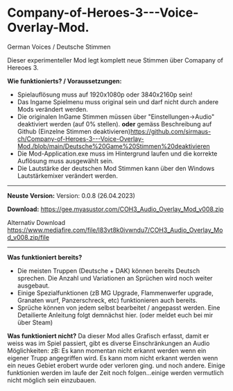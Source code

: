 # Company-of-Heroes-3---Voice-Overlay-Mod.
German Voices / Deutsche Stimmen

Dieser experimenteller Mod legt komplett neue Stimmen über Comapany of Hereoes 3. 

**Wie funktionierts? / Voraussetzungen:**
- Spielauflösung muss auf 1920x1080p oder 3840x2160p sein!
- Das Ingame Spielmenu muss original sein und darf nicht durch andere Mods verändert werden.
- Die originalen InGame Stimmen müssen über "Einstellungen->Audio" deaktiviert werden (auf 0% stellen).
  **oder** gemäss Beschreibung auf Github (Einzelne Stimmen deaktivieren)https://github.com/sirmaus-ch/Company-of-Heroes-3---Voice-Overlay-Mod./blob/main/Deutsche%20Game%20Stimmen%20deaktivieren
- Die Mod-Application.exe muss im Hintergrund laufen und die korrekte Auflösung muss ausgewählt sein.
- Die Lautstärke der deutschen Mod Stimmen kann über den Windows Lautstärkemixer verändert werden. 

---

**Neuste Version:** 
Version: 0.0.8 (26.04.2023) 

**Download:** https://gee.myasustor.com/COH3_Audio_Overlay_Mod_v008.zip

Alternativ Download https://www.mediafire.com/file/l83vt8k0ivwndu7/COH3_Audio_Overlay_Mod_v008.zip/file

---

**Was funktioniert bereits?**
- Die meisten Truppen (Deutsche + DAK) können bereits Deutsch sprechen. Die Anzahl und Variationen an Sprüchen wird noch weiter ausgebaut.
- Einige Spezialfunktionen (zB MG Upgrade, Flammenwerfer upgrade, Granaten wurf, Panzerschreck, etc) funktionieren auch bereits. 
- Sprüche können von jedem selbst bearbeitet / angepasst werden. Eine Detailierte Anleitung folgt demnächst hier. (oder meldet euch bei mir über Steam)

**Was funktioniert nicht?**
Da dieser Mod alles Grafisch erfasst, damit er weiss was im Spiel passiert, gibt es diverse Einschränkungen an Audio Möglichkeiten:
zB: Es kann momentan nicht erkannt werden wenn ein eigener Trupp angegriffen wird. Es kann mom nicht erkannt werden wenn ein neues Gebiet erobert wurde oder verloren ging. und noch andere.
Einige funktionien werden im laufe der Zeit noch folgen...einige werden vermutlich nicht möglich sein einzubauen.
